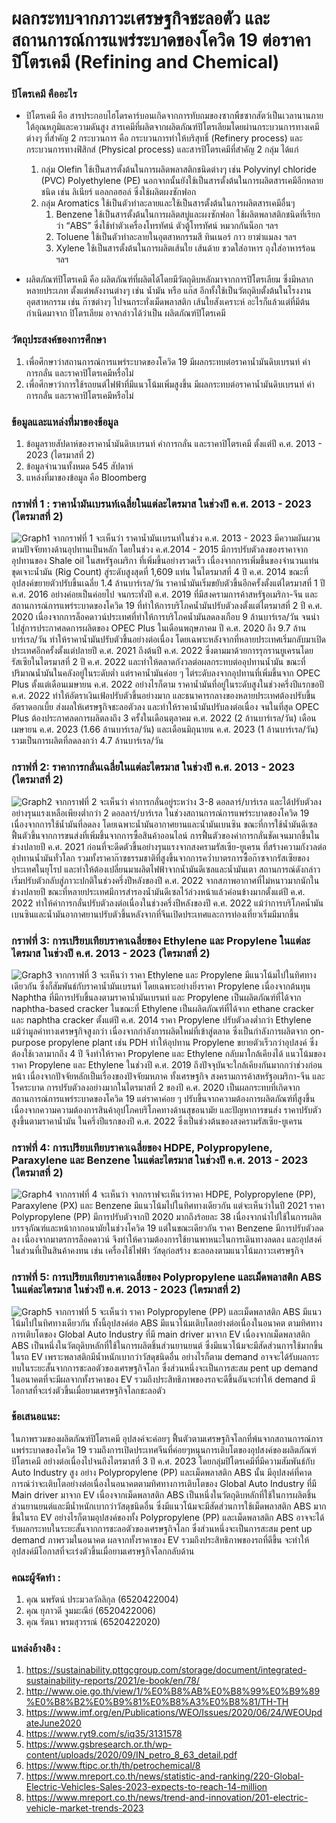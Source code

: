 # ผลกระทบจากภาวะเศรษฐกิจชะลอตัว และสถานการณ์การแพร่ระบาดของโควิด 19 ต่อราคาปิโตรเคมี (Refining and Chemical)

### ปิโตรเคมี คืออะไร
- ปิโตรเคมี คือ สารประกอบไฮโดรคาร์บอนเกิดจากการทับถมของซากพืชซากสัตว์เป็นเวลานานภายใต้อุณหภูมิและความดันสูง สารเคมีที่ผลิตจากผลิตภัณฑ์ปิโตรเลียมโดยผ่านกระบวนการทางเคมีต่างๆ ที่สำคัญ
2 กระบวนการ คือ กระบวนการทำให้บริสุทธิ์ (Refinery process) และกระบวนการทางฟิสิกส์ (Physical process) และสารปิโตรเคมีที่สำคัญ 2 กลุ่ม ได้แก่
   1. กลุ่ม Olefin ใช้เป็นสารตั้งต้นในการผลิตพลาสติกชนิดต่างๆ เช่น Polyvinyl chloride (PVC) Polyethylene (PE) นอกจากนั้นยังใช้เป็นสารตั้งต้นในการผลิตสารเคมีอีกหลายชนิด เช่น ลิเนียร์ แอลกอฮอล์ ซึ่งใช้ผลิตผงซักฟอก
   2. กลุ่ม Aromatics ใช้เป็นตัวทำละลายและใช้เป็นสารตั้งต้นในการผลิตสารเคมีอื่นๆ
      1. Benzene ใช้เป็นสารตั้งต้นในการผลิตสบู่และผงซักฟอก ใช้ผลิตพลาสติกชนิดที่เรียกว่า “ABS” ซึ่งใช้ทำตัวเครื่องโทรทัศน์ ตัวตู้โทรทัศน์ หมวกกันน็อก ฯลฯ
      2. Toluene ใช้เป็นตัวทำละลายในอุตสาหกรรมสี ทินเนอร์ กาว ยาฆ่าแมลง ฯลฯ
      3. Xylene ใช้เป็นสารตั้งต้นในการผลิตเส้นใย เส้นด้าย ขวดใส่อาหาร ถุงใส่อาหารร้อน ฯลฯ
  
- ผลิตภัณฑ์ปิโตรเคมี คือ ผลิตภัณฑ์ที่ผลิตได้โดยมีวัตถุดิบหลักมาจากการปิโตรเลียม ซึ่งมีหลากหลายประเภท ตั้งแต่พลังงานต่างๆ เช่น น้ำมัน หรือ แก๊ส อีกทั้งใช้เป็นวัตถุดิบตั้งต้นในโรงงานอุตสาหกรรม เช่น ก๊าซต่างๆ ไปจนกระทั่งเม็ดพลาสติก เส้นใยสังเคราะห์ อะไรก็แล้วแต่ที่มีต้นกำเนิดมาจาก ปิโตรเลียม อาจกล่าวได้ว่าเป็น ผลิตภัณฑ์ปิโตรเคมี

### วัตถุประสงค์ของการศึกษา
1. เพื่อศึกษาว่าสถานการณ์การแพร่ระบาดของโควิด 19 มีผลกระทบต่อราคาน้ำมันดิบเบรนท์ ค่าการกลั่น และราคาปิโตรเคมีหรื่อไม่
2. เพื่อศึกษาว่าการใช้รถยนต์ไฟฟ้าที่มีแนวโน้มเพิ่มสูงขึ้น มีผลกระทบต่อราคาน้ำมันดิบเบรนท์ ค่าการกลั่น และราคาปิโตรเคมีหรือไม่

### ข้อมูลและแหล่งที่มาของข้อมูล
1. ข้อมูลรายสัปดาห์ของราคาน้ำมันดิบเบรนท์ ค่าการกลั่น และราคาปิโตรเคมี ตั้งแต่ปี ค.ศ. 2013 - 2023 (ไตรมาสที่ 2)
2. ข้อมูลจำนวนทั้งหมด 545 สัปดาห์
3. แหล่งที่มาของข้อมูล คือ Bloomberg


### กราฟที่ 1 : ราคาน้ำมันเบรนท์เฉลี่ยในแต่ละไตรมาส ในช่วงปี ค.ศ. 2013 - 2023 (ไตรมาสที่ 2)
![Graph1](https://github.com/JiawYupa/miniproject-DADS5001/assets/126368266/95bdb5f2-fff0-47b8-931a-e08d6e52b0d3)
จากกราฟที่ 1 จะเห็นว่า ราคาน้ำมันเบรนท์ในช่วง ค.ศ. 2013 - 2023 มีความผันผวนตามปัจจัยทางด้านอุปทานเป็นหลัก โดยในช่วง ค.ศ.2014 - 2015 มีการปรับตัวลงของราคาจากอุปทานของ Shale oil ในสหรัฐอเมริกา ที่เพิ่มขึ้นอย่างรวดเร็ว เนื่องจากการเพิ่มขึ้นของจำนวนแท่นขุดเจาะน้ำมัน (Rig Count) สู่ระดับสูงสุดที่ 1,609 แท่น ในไตรมาสที่ 4 ปี ค.ศ. 2014 ขณะที่อุปสงค์ขยายตัวปรับขึ้นเฉลี่ย 1.4 ล้านบาร์เรล/วัน ราคาน้ำมันเริ่มขยับตัวขึ้นอีกครั้งตั้งแต่ไตรมาสที่ 1 ปี ค.ศ. 2016 อย่างค่อยเป็นค่อยไป จนกระทั่งปี ค.ศ. 2019 ที่มีสงครามการค้าสหรัฐอเมริกา-จีน และสถานการณ์การแพร่ระบาดของโควิด 19 ที่ทำให้การบริโภคน้ำมันปรับตัวลงตั้งแต่ไตรมาสที่ 2 ปี ค.ศ. 2020 เนื่องจากการล็อคดาวน์ประเทศที่ทำให้การบริโภคน้ำมันลดลงเกือบ 9 ล้านบาร์เรล/วัน จนนำไปสู่การประกาศลดการผลิตของ OPEC Plus ในเดือนพฤษภาคม ปี ค.ศ. 2020 ถึง 9.7 ล้านบาร์เรล/วัน ทำให้ราคาน้ำมันปรับตัวขึ้นอย่างต่อเนื่อง โดยเฉพาะหลังจากที่หลายประเทศเริ่มกลับมาเปิดประเทศอีกครั้งตั้งแต่ปลายปี ค.ศ. 2021 ถึงต้นปี ค.ศ. 2022 ซึ่งตามมาด้วยการรุกรานยูเครนโดยรัสเซียในไตรมาสที่ 2 ปี ค.ศ. 2022 และทำให้ตลาดกังวลต่อผลกระทบต่ออุปทานน้ำมัน ขณะที่ปริมาณน้ำมันในคลังอยู่ในระดับต่ำ แต่ราคาน้ำมันค่อย ๆ ไต่ระดับลงจากอุปทานที่เพิ่มขึ้นจาก OPEC Plus ตั้งแต่เดือนเมษายน ค.ศ. 2022 อย่างไรก็ตาม ราคาน้ำมันที่อยู่ในระดับสูงในช่วงครึ่งปีแรกขอปี ค.ศ. 2022 ทำให้อัตราเงินเฟ้อปรับตัวขึ้นอย่างมาก และธนาคารกลางของหลายประเทศต้องปรับขึ้นอัตราดอกเบี้ย ส่งผลให้เศรษฐกิจชะลอตัวลง และทำให้ราคาน้ำมันปรับลงต่อเนื่อง จนในที่สุด OPEC Plus ต้องประกาศลดการผลิตลงถึง 3 ครั้งในเดือนตุลาคม ค.ศ. 2022 (2 ล้านบาร์เรล/วัน) เดือนเมษายน ค.ศ. 2023 (1.66 ล้านบาร์เรล/วัน) และเดือนมิถุนายน ค.ศ. 2023 (1 ล้านบาร์เรล/วัน) รวมเป็นการผลิตที่ลดลงกว่า 4.7 ล้านบาร์เรล/วัน
  


### กราฟที่ 2: ราคาการกลั่นเฉลี่ยในแต่ละไตรมาส ในช่วงปี ค.ศ. 2013 - 2023 (ไตรมาสที่ 2)
![Graph2](https://github.com/JiawYupa/miniproject-DADS5001/assets/126368266/d3e0a323-5be9-4aa3-ac16-861ae6ef9c22)
จากกราฟที่ 2 จะเห็นว่า ค่าการกลั่นอยู่ระหว่าง 3-8 ดอลลาร์/บาร์เรล และได้ปรับตัวลงอย่างรุนแรงเหลือเพียงต่ำกว่า 2 ดอลลาร์/บาร์เรล ในช่วงสถานการณ์การแพร่ระบาดของโควิด 19 เนื่องจากการใช้น้ำมันที่ลดลง โดยเฉพาะน้ำมันอากาศยานและน้ำมันเบนซิน ขณะที่การใช้น้ำมันดีเซลฟื้นตัวขึ้นจากการขนส่งที่เพิ่มขึ้นจากการซื้อสินค้าออนไลน์ การฟื้นตัวของค่าการกลั่นชัดเจนมากขึ้นในช่วงปลายปี ค.ศ. 2021 ก่อนที่จะดีดตัวขึ้นอย่างรุนแรงจากสงครามรัสเซีย-ยูเครน ที่สร้างความกังวลต่ออุปทานน้ำมันทั่วโลก รวมทั้งราคาก๊าซธรรมชาติที่สูงขึ้นจากการคว่ำบาตรการซื้อก๊าซจากรัสเซียของประเทศในยุโรป และทำให้ต้องเปลี่ยนมาผลิตไฟฟ้าจากน้ำมันดีเซลและน้ำมันเตา สถานการณ์ดังกล่าวเริ่มปรับตัวกลับสู่ภาวะปกติในช่วงครึ่งปีหลังของปี ค.ศ. 2022 จากสภาพอากาศที่ไม่หนาวมากนักในช่วงปลายปี ขณะที่หลายประเทศมีการสำรองน้ำมันดีเซลไว้ล่วงหน้าแล้วค่อนข้างมากตั้งแต่ปี ค.ศ. 2022 ทำให้ค่าการกลั่นปรับตัวลงต่อเนื่องในช่วงครึ่งปีหลังของปี ค.ศ. 2022 แม้ว่าการบริโภคน้ำมันเบนซินและน้ำมันอากาศยานปรับตัวขึ้นหลังจากที่จีนเปิดประเทศและการท่องเที่ยวเริ่มมีมากขึ้น



### กราฟที่ 3: การเปรียบเทียบราคาเฉลี่ยของ Ethylene และ Propylene ในแต่ละไตรมาส ในช่วงปี ค.ศ. 2013 - 2023 (ไตรมาสที่ 2)
![Graph3](https://github.com/JiawYupa/miniproject-DADS5001/assets/126368266/9704e8bf-e459-4d8a-85ff-86a75cdcbfa3)
จากกราฟที่ 3 จะเห็นว่า ราคา Ethylene และ Propylene มีแนวโน้มไปในทิศทางเดียวกัน ซึ่งก็สัมพันธ์กับราคาน้ำมันเบรนท์ โดยเฉพาะอย่างยิ่งราคา Propylene เนื่องจากต้นทุน Naphtha ที่มีการปรับขึ้นลงตามราคาน้ำมันเบรนท์ และ Propylene เป็นผลิตภัณฑ์ที่ได้จาก naphtha-based cracker ในขณะที่ Ethylene เป็นผลิตภัณฑ์ที่ได้จาก ethane cracker และ naphtha cracker        ตั้งแต่ปี ค.ศ. 2014 ราคา Propylene ปรับตัวลงต่ำกว่า Ethylene แม้ว่ามูลค่าทางเศรษฐกิจสูงกว่า เนื่องจากกำลังการผลิตใหม่ที่เข้าสู่ตลาด ซึ่งเป็นกำลังการผลิตจาก on-purpose propylene plant เช่น PDH ทำให้อุปทาน Propylene ขยายตัวเร็วกว่าอุปสงค์ ซึ่งต้องใช้เวลามากถึง 4 ปี จึงทำให้ราคา Propylene และ Ethylene กลับมาใกล้เคียงได้ แนวโน้มของราคา Propylene และ Ethylene ในช่วงปี ค.ศ. 2019 ถึงปัจจุบันจะใกล้เคียงกันมากกว่าช่วงก่อนหน้า เนื่องจากปัจจัยหลักเป็นเรื่องของปัจจัยมหภาค ทั้งเศรษฐกิจ สงครามการค้าสหรัฐอเมริกา-จีน และโรคระบาด การปรับตัวลงอย่างมากในไตรมาสที่ 2 ของปี ค.ศ. 2020 เป็นผลกระทบที่เกิดจากสถานการณ์การแพร่ระบาดของโควิด 19 แต่ราคาค่อย ๆ ปรับขึ้นจากความต้องการผลิตภัณฑ์ที่สูงขึ้น เนื่องจากความความต้องการสินค้าอุปโภคบริโภคทางด้านสุขอนามัย และปัญหาการขนส่ง ราคาปรับตัวสูงขึ้นตามราคาน้ำมัน ในครึ่งปีแรกของปี ค.ศ. 2022 ซึ่งเป็นช่วงต้นของสงครามรัสเซีย-ยูเครน 



### กราฟที่ 4: การเปรียบเทียบราคาเฉลี่ยของ HDPE, Polypropylene, Paraxylene และ Benzene ในแต่ละไตรมาส ในช่วงปี ค.ศ. 2013 - 2023 (ไตรมาสที่ 2)
![Graph4](https://github.com/JiawYupa/miniproject-DADS5001/assets/126368266/04e2bef0-57a7-42c3-ac75-dfaeda93cd03)
จากกราฟที่ 4 จะเห็นว่า จากกราฟจะเห็นว่าราคา HDPE, Polypropylene (PP), Paraxylene (PX) และ Benzene มีแนวโน้มไปในทิศทางเดียวกัน  แต่จะเห็นว่าในปี 2021 ราคา Polypropylene (PP) มีการปรับตัวจากปี 2020 มากถึงร้อยละ 38 เนื่องจากนำไปใช้ในการผลิตบรรจุภัณฑ์และหน้ากากอนามัยในช่วงโควิด 19 แต่ในขณะเดียวกัน ราคา Benzene มีการปรับตัวลดลง เนื่องจากมาตรการล็อคดาวน์ จึงทำให้ความต้องการใช้ยานพาหนะในการเดินทางลดลง และอุปสงค์ในส่วนที่เป็นสินค้าคงทน เช่น เครื่องใช้ไฟฟ้า วัสดุก่อสร้าง ชะลอลงตามแนวโน้มภาวะเศรษฐกิจ 



### กราฟที่ 5: การเปรียบเทียบราคาเฉลี่ยของ Polypropylene และเม็ดพลาสติก ABS ในแต่ละไตรมาส ในช่วงปี ค.ศ. 2013 - 2023 (ไตรมาสที่ 2)
![Graph5](https://github.com/JiawYupa/miniproject-DADS5001/assets/126368266/8e5e9ae1-7a96-4ce0-a132-4ddbd6528b07)
จากกราฟที่ 5 จะเห็นว่า ราคา Polypropylene (PP)  และเม็ดพลาสติก  ABS มีแนวโน้มไปในทิศทางเดียวกัน ทั้งนี้อุปสงค์ต่อ ABS มีแนวโน้มเติบโตอย่างต่อเนื่องในอนาคต ตามทิศทางการเติบโตของ Global Auto Industry ที่มี main driver มาจาก EV เนื่องจากเม็ดพลาสติก ABS เป็นหนึ่งในวัตถุดิบหลักที่ใช้ในการผลิตชิ้นส่วนยานยนต์ ซึ่งมีแนวโน้มจะมีสัดส่วนการใช้มากขึ้นในรถ EV เพราะพลาสติกมีน้ำหนักเบากว่าวัสดุชนิดอื่น อย่างไรก็ตาม demand อาจจะได้รับผลกระทบในระยะสั้นจากการชะลอตัวของเศรษฐกิจโลก ซึ่งส่วนหนึ่งจะเป็นการสะสม pent up demand ในอนาคตที่จะมีผลจากทั้งราคาของ  EV รวมถึงประสิทธิภาพของรถจะดีขึ้นอันจะทำให้  demand มีโอกาสที่จะเร่งตัวขึ้นเมื่อยามเศรษฐกิจโลกชะลอตัว

### ช้อเสนอแนะ: 
ในภาพรวมของผลิตภัณฑ์ปิโตรเคมี อุปสงค์จะค่อยๆ ฟื้นตัวตามเศรษฐกิจโลกที่พ้นจากสถานการณ์การแพร่ระบาดของโควิด 19 รวมถึงการเปิดประเทศจีนที่ค่อยๆหนุนการเติบโตของอุปสงค์ของผลิตภัณฑ์ปิโตรเคมี
อย่างต่อเนื่องไปจนถึงไตรมาสที่ 3 ปี ค.ศ. 2023 โดยกลุ่มปิโตรเคมีที่มีความสัมพันธ์กับ Auto Industry สูง อย่าง Polypropylene (PP) และเม็ดพลาสติก ABS นั้น มีอุปสงค์ที่คาดการณ์ว่าจะเติบโตอย่างต่อเนื่องในอนาคตตามทิศทางการเติบโตของ Global Auto Industry ที่มี Main driver มาจาก EV เนื่องจากเม็ดพลาสติก ABS เป็นหนึ่งในวัตถุดิบหลักที่ใช้ในการผลิตชิ้นส่วนยานยนต์และมีน้ำหนักเบากว่าวัสดุชนิดอื่น ซึ่งมีแนวโน้มจะมีสัดส่วนการใช้เม็ดพลาสติก ABS มากขึ้นในรถ EV อย่างไรก็ตามอุปสงค์ของทั้ง Polypropylene (PP) และเม็ดพลาสติก ABS อาจจะได้รับผลกระทบในระยะสั้นจากการชะลอตัวของเศรษฐกิจโลก ซึ่งส่วนหนึ่งจะเป็นการสะสม pent up demand ภาพรวมในอนาคต ผลจากทั้งราคาของ EV รวมถึงประสิทธิภาพของรถที่ดีขึ้น จะทำให้อุปสงค์มีโอกาสที่จะเร่งตัวขึ้นเมื่อยามเศรษฐกิจโลกกลับด้าน


### คณะผู้จัดทำ :
1. คุณ นพรัตน์ ประมวลวัลลิกุล  (6520422004)
2. คุณ ยุภาวดี จูมมะณีย์       (6520422006)
3. คุณ รัตนา พรมสุวรรณ์      (6520422020)


### แหล่งอ้างอิง : 
1. https://sustainability.pttgcgroup.com/storage/document/integrated-sustainability-reports/2021/e-book/en/78/
2. http://www.oie.go.th/view/1/%E0%B8%AB%E0%B8%99%E0%B9%89%E0%B8%B2%E0%B9%81%E0%B8%A3%E0%B8%81/TH-TH
3. https://www.imf.org/en/Publications/WEO/Issues/2020/06/24/WEOUpdateJune2020
4. https://www.ryt9.com/s/iq35/3131578
5. https://www.gsbresearch.or.th/wp-content/uploads/2020/09/IN_petro_8_63_detail.pdf
6. https://www.ftipc.or.th/th/petrochemical/8
7. https://www.mreport.co.th/news/statistic-and-ranking/220-Global-Electric-Vehicles-Sales-2023-expects-to-reach-14-million
8. https://www.mreport.co.th/news/trend-and-innovation/201-electric-vehicle-market-trends-2023



